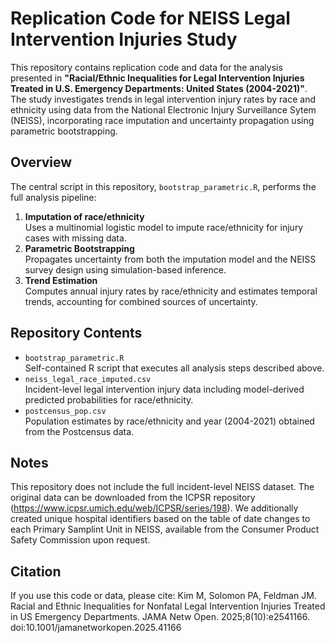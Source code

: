# Replication Code for NEISS Legal Intervention Injuries Study 

This repository contains replication code and data for the analysis presented in **"Racial/Ethnic Inequalities for Legal Intervention Injuries Treated in U.S. Emergency Departments: United States (2004-2021)"**. The study investigates trends in legal intervention injury rates by race and ethnicity using data from the National Electronic Injury Surveillance Sytem (NEISS), incorporating race imputation and uncertainty propagation using parametric bootstrapping. 

## Overview 
The central script in this repository, `bootstrap_parametric.R`, performs the full analysis pipeline: 
1. **Imputation of race/ethnicity** <br>
   Uses a multinomial logistic model to impute race/ethnicity for injury cases with missing data. 
2. **Parametric Bootstrapping** <br>
   Propagates uncertainty from both the imputation model and the NEISS survey design using simulation-based inference. 
3. **Trend Estimation** <br>
   Computes annual injury rates by race/ethnicity and estimates temporal trends, accounting for combined sources of uncertainty.

## Repository Contents 
- `bootstrap_parametric.R` <br>
  Self-contained R script that executes all analysis steps described above.
- `neiss_legal_race_imputed.csv`<br>
  Incident-level legal intervention injury data including model-derived predicted probabilities for race/ethnicity.
- `postcensus_pop.csv`<br>
  Population estimates by race/ethnicity and year (2004-2021) obtained from the Postcensus data.

## Notes 
This repository does not include the full incident-level NEISS dataset. The original data can be downloaded from the ICPSR repository (https://www.icpsr.umich.edu/web/ICPSR/series/198). We additionally created unique hospital identifiers based on the table of date changes to each Primary Samplint Unit in NEISS, available from the Consumer Product Safety Commission upon request. 

## Citation 
If you use this code or data, please cite: 
Kim M, Solomon PA, Feldman JM. Racial and Ethnic Inequalities for Nonfatal Legal Intervention Injuries Treated in US Emergency Departments. JAMA Netw Open. 2025;8(10):e2541166. doi:10.1001/jamanetworkopen.2025.41166
